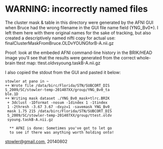 WARNING: incorrectly named files
================================= 

The cluster mask & table in this directory were generated by the AFNI GUI when
Bruce had the wrong filename in the GUI file name field (YNG_Bv0*). I left them
here with there original names for the sake of tracking, but also created a
descriptively named nifti copy for actual use:
finalClusterMaskFromBruce.OLDvYOUNGforB-A.nii.gz

Proof: look at the embeded AFNI command-line history in the BRIK/HEAD
image you'll see that the results were generated from the correct whole-brain
ttest map: ttest.oldvsyoung.taskB-A.nii.gz 

I also copied the stdout from the GUI and pasted it below:

```
stowler at pano in ~
++ Wrote file /data/birc/Florida/STN/SUBCORT_DIS
S_2009/SC/stowler-temp-201407XX/group/YNG_Bv0_ta
ble.1D
++ Writing mask dataset ./YNG_Bv0_mask+tlrc.BRIK
 + 3dclust -1Dformat -nosum -1dindex 1 -1tindex
 1 -2thresh -3.67 3.67 -dxyz=1 -savemask YNG_Bv0_
 mask 1.75 215 /data/birc/Florida/STN/SUBCORT_DIS
 S_2009/SC/stowler-temp-201407XX/group/ttest.oldv
 syoung.taskB-A.nii.gz

  ** AFNI is done: Sometimes you've got to let go
  to see if there was anything worth holding onto!
```


stowler@gmail.com, 20140802
